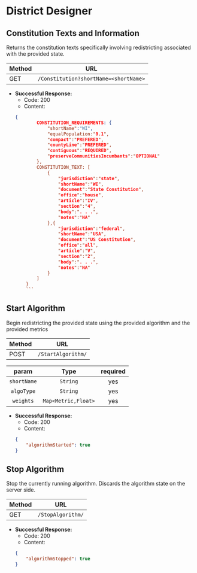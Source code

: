# District Designer

## Constitution Texts and Information

Returns the constitution texts specifically involving redistricting associated with the provided state.

|Method|URL|
|--|--|
|GET|`/Constitution?shortName=<shortName>`|

- **Successful Response:**
	- Code: 200
	- Content:
	```json
	{
            CONSTITUTION_REQUIREMENTS: {
                "shortName":"WI",
                "equalPopulation:"0.1",
                "compact":"PREFERED",
                "countyLine":"PREFERED",
                "contiguous":"REQUIRED",
                "preserveCommunitiesIncumbants":"OPTIONAL"
            },
            CONSTITUTION_TEXT: [
                {
                    "jurisdiction":"state",
                    "shortName":"WI",
                    "document":"State Constitution",
                    "office":"house",
                    "article":"IV",
                    "section":"4",
                    "body":". . .",
                    "notes":"NA"
                },{
                    "jurisdiction":"federal",
                    "shortName":"USA",
                    "document":"US Constitution",
                    "office":"all",
                    "article":"V",
                    "section":"2",
                    "body":". . .",
                    "notes":"NA"
                }
            ]
        }
        ```

## Start Algorithm

Begin redistricting the provided state using the provided algorithm and the provided metrics

|Method|URL|
|--|--|
|POST|`/StartAlgorithm/`|

|param|Type|required|
|:--:|:--:|:--:|
|`shortName`|`String`|yes|
|`algoType`|`String`|yes|
|`weights`|`Map<Metric,Float>`|yes|
- **Successful Response:**
	- Code: 200
	- Content:
	```json
	{
		"algorithmStarted": true
	}
	```

## Stop Algorithm

Stop the currently running algorithm. Discards the algorithm state on the server side.

|Method|URL|
|--|--|
|GET|`/StopAlgorithm/`|

- **Successful Response:**
	- Code: 200
	- Content:
	```json
	{
		"algorithmStopped": true
	}
	```
